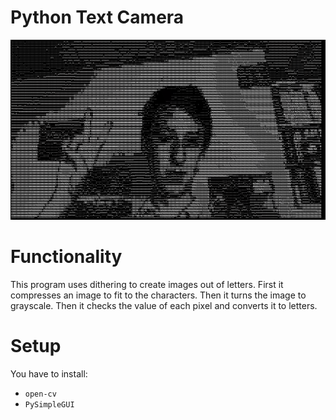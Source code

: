 # Python Text Camera

![ExampleImage](ExampleImage.png)

# Functionality

This program uses dithering to create images out of letters.
First it compresses an image to fit to the characters.
Then it turns the image to grayscale.
Then it checks the value of each pixel and converts it to letters.

# Setup

You have to install:
* `open-cv`
* `PySimpleGUI`